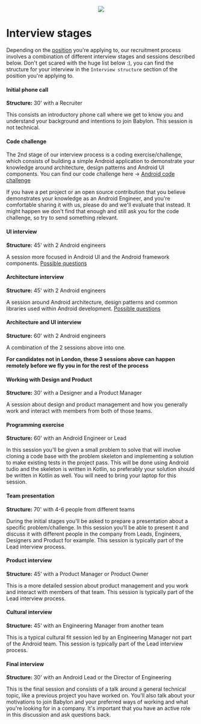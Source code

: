 <p align="center">
<img src="../logo.png">
</p>

Interview stages
==================================

Depending on the [position](../README.md#open-positions) you're applying to, our
recruitment process involves a combination of different interview stages and
sessions described below. Don't get scared with the huge list below :), 
you can find the structure for your interview in the `Interview structure` 
section of the position you're applying to.

#### Initial phone call 

**Structure:** 30' with a Recruiter

This consists an introductory phone call where we get to 
know you and understand your background and intentions to join Babylon. 
This session is not technical.
 
#### Code challenge
The 2nd stage of our interview process is a coding exercise/challenge, which 
consists of building a simple Android application to demonstrate your knowledge 
around architecture, design patterns and Android UI components.
You can find our code challenge here -> [Android code challenge](code_challenge.md)

If you have a pet project or an open source contribution that you believe 
demonstrates your knowledge as an Android Engineer, and you're comfortable 
sharing it with us, please do and we'll evaluate that instead. It might 
happen we don't find that enough and still ask you for the code challenge, 
so try to send something relevant.

#### UI interview

**Structure:** 45' with 2 Android engineers

A session more focused in Android UI and the Android framework 
components. [Possible questions](design_questions.md)

#### Architecture interview

**Structure:** 45' with 2 Android engineers

A session around Android architecture, design patterns and common libraries used 
within Android development. [Possible questions](architecture_questions.md)

#### Architecture and UI interview

**Structure:** 60' with 2 Android engineers

A combination of the 2 sessions above into one.

**For candidates not in London, these 3 sessions above can happen remotely 
before we fly you in for the rest of the process**

#### Working with Design and Product

**Structure:** 30' with a Designer and a Product Manager

A session about design and product management and how
you generally work and interact with members from both of those teams. 

#### Programming exercise

**Structure:** 60' with an Android Engineer or Lead

In this session you'll be given a small problem to solve that will involve 
cloning a code base with the problem skeleton and implementing a solution 
to make existing tests in the project pass. This will be done using Android 
tudio and the skeleton is written in Kotlin, so preferably your solution
should be written in Kotlin as well. You will need to bring your laptop 
for this session.

#### Team presentation

**Structure:** 70' with 4-6 people from different teams

During the initial stages you'll be asked to prepare a presentation about
a specific problem/challenge. In this session you'll be able to present it
and discuss it with different people in the company from Leads, Engineers,
Designers and Product for example. This session is typically part of the
Lead interview process.

#### Product interview

**Structure:** 45' with a Product Manager or Product Owner

This is a more detailed session about product management and you work and
interact with members of that team. This session is typically part of the
Lead interview process.

#### Cultural interview

**Structure:** 45' with an Engineering Manager from another team

This is a typical cultural fit session led by an Engineering Manager not
part of the Android team. This session is typically part of the
Lead interview process.

#### Final interview

**Structure:** 30' with an Android Lead or the Director of Engineering

This is the final session and consists of a talk around a general technical 
topic, like a previous project you have worked on. You'll also talk about
your motivations to join Babylon and your preferred ways of working and 
what you're looking for in a company. It's important that you have an 
active role in this discussion and ask questions back.
